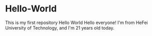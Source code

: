 # Hello-World
This is my first repository Hello World
Hello everyone! I'm from HeFei University of Technology, and I'm 21 years old today.
